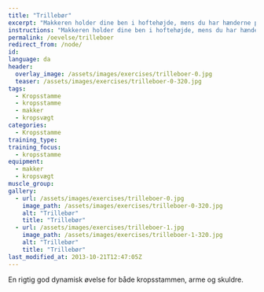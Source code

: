 ```yaml
---
title: "Trillebør"
excerpt: "Makkeren holder dine ben i hoftehøjde, mens du har hænderne på jorden og strakt krop. Du fungerer nu som en trillebør, som makkeren skubber fremad."
instructions: "Makkeren holder dine ben i hoftehøjde, mens du har hænderne på jorden og strakt krop. Du fungerer nu som en trillebør, som makkeren skubber fremad."
permalink: /oevelse/trilleboer
redirect_from: /node/
id: 
language: da
header:
  overlay_image: /assets/images/exercises/trilleboer-0.jpg
  teaser: /assets/images/exercises/trilleboer-0-320.jpg
tags:
  - Kropsstamme
  - kropsstamme
  - makker
  - kropsvægt
categories:
  - Kropsstamme
training_type: 
training_focus: 
  - kropsstamme
equipment:
  - makker
  - kropsvægt
muscle_group:
gallery:
  - url: /assets/images/exercises/trilleboer-0.jpg
    image_path: /assets/images/exercises/trilleboer-0-320.jpg
    alt: "Trillebør"
    title: "Trillebør"
  - url: /assets/images/exercises/trilleboer-1.jpg
    image_path: /assets/images/exercises/trilleboer-1-320.jpg
    alt: "Trillebør"
    title: "Trillebør"
last_modified_at: 2013-10-21T12:47:05Z
---
```


En rigtig god dynamisk øvelse for både kropsstammen, arme og skuldre.
